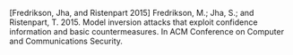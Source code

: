 [Fredrikson, Jha, and Ristenpart 2015] Fredrikson, M.; Jha, S.; and Ristenpart, T. 2015. Model inversion attacks that exploit confidence information and basic countermeasures. In ACM Conference on Computer and Communications Security.

